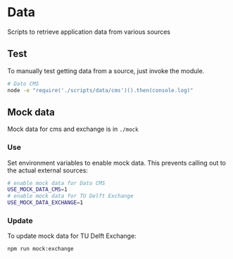# Data
Scripts to retrieve application data from various sources

## Test
To manually test getting data from a source, just invoke the module.

```sh
# Dato CMS
node -e "require('./scripts/data/cms')().then(console.log)"
```

## Mock data
Mock data for cms and exchange is in `./mock`

### Use
Set environment variables to enable mock data. This prevents calling out to the 
actual external sources:

```sh
# enable mock data for Dato CMS
USE_MOCK_DATA_CMS=1
# enable mock data for TU Delft Exchange
USE_MOCK_DATA_EXCHANGE=1
```

### Update
To update mock data for TU Delft Exchange:

```sh
npm run mock:exchange
```
